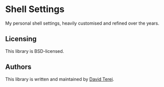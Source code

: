 # Shell Settings

My personal shell settings, heavily customised and refined over the years.

## Licensing

This library is BSD-licensed.

## Authors

This library is written and maintained by [David
Terei](mailto:code@davidterei.com).
